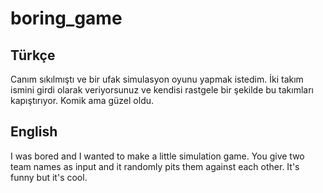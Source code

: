 # boring_game

## Türkçe
Canım sıkılmıştı ve bir ufak simulasyon oyunu yapmak istedim. İki takım ismini girdi olarak veriyorsunuz ve kendisi rastgele bir şekilde bu takımları kapıştırıyor. Komik ama güzel oldu.

## English
I was bored and I wanted to make a little simulation game. You give two team names as input and it randomly pits them against each other. It's funny but it's cool.

